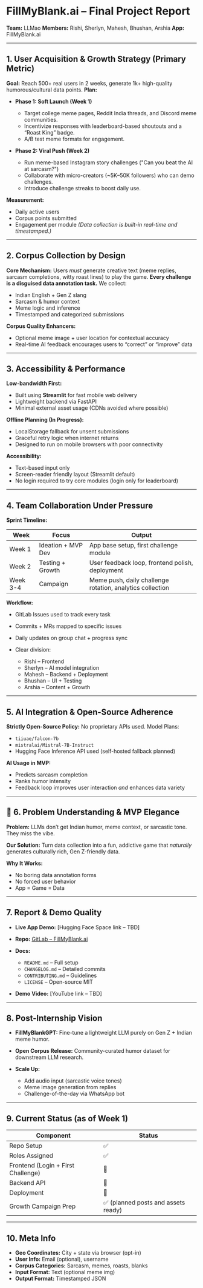 # FillMyBlank.ai – Final Project Report

**Team:** LLMao
**Members:** Rishi, Sherlyn, Mahesh, Bhushan, Arshia
**App:** FillMyBlank.ai

---

##  1. User Acquisition & Growth Strategy (Primary Metric)

**Goal:** Reach 500+ real users in 2 weeks, generate 1k+ high-quality humorous/cultural data points.
**Plan:**

* **Phase 1: Soft Launch (Week 1)**

  * Target college meme pages, Reddit India threads, and Discord meme communities.
  * Incentivize responses with leaderboard-based shoutouts and a “Roast King” badge.
  * A/B test meme formats for engagement.

* **Phase 2: Viral Push (Week 2)**

  * Run meme-based Instagram story challenges ("Can you beat the AI at sarcasm?")
  * Collaborate with micro-creators (\~5K–50K followers) who can demo challenges.
  * Introduce challenge streaks to boost daily use.

**Measurement:**

* Daily active users
* Corpus points submitted
* Engagement per module
  *(Data collection is built-in real-time and timestamped.)*

---

##  2. Corpus Collection by Design

**Core Mechanism:** Users *must* generate creative text (meme replies, sarcasm completions, witty roast lines) to play the game.
**Every challenge is a disguised data annotation task.**
We collect:

* Indian English + Gen Z slang
* Sarcasm & humor context
* Meme logic and inference
* Timestamped and categorized submissions

**Corpus Quality Enhancers:**

* Optional meme image + user location for contextual accuracy
* Real-time AI feedback encourages users to “correct” or “improve” data

---

##  3. Accessibility & Performance

**Low-bandwidth First:**

* Built using **Streamlit** for fast mobile web delivery
* Lightweight backend via FastAPI
* Minimal external asset usage (CDNs avoided where possible)

**Offline Planning (In Progress):**

* LocalStorage fallback for unsent submissions
* Graceful retry logic when internet returns
* Designed to run on mobile browsers with poor connectivity

**Accessibility:**

* Text-based input only
* Screen-reader friendly layout (Streamlit default)
* No login required to try core modules (login only for leaderboard)

---

##  4. Team Collaboration Under Pressure

**Sprint Timeline:**

| Week     | Focus              | Output                                                    |
| -------- | ------------------ | --------------------------------------------------------- |
| Week 1   | Ideation + MVP Dev | App base setup, first challenge module                    |
| Week 2   | Testing + Growth   | User feedback loop, frontend polish, deployment           |
| Week 3-4 | Campaign           | Meme push, daily challenge rotation, analytics collection |

**Workflow:**

* GitLab Issues used to track every task
* Commits + MRs mapped to specific issues
* Daily updates on group chat + progress sync
* Clear division:

  * Rishi – Frontend
  * Sherlyn – AI model integration
  * Mahesh – Backend + Deployment
  * Bhushan – UI + Testing
  * Arshia – Content + Growth

---

##  5. AI Integration & Open-Source Adherence

**Strictly Open-Source Policy:**
No proprietary APIs used.
Model Plans:

* `tiiuae/falcon-7b`
* `mistralai/Mistral-7B-Instruct`
* Hugging Face Inference API used (self-hosted fallback planned)

**AI Usage in MVP:**

* Predicts sarcasm completion
* Ranks humor intensity
* Feedback loop improves user interaction *and* enhances data variety

---

## 🧾 6. Problem Understanding & MVP Elegance

**Problem:**
LLMs don’t get Indian humor, meme context, or sarcastic tone. They miss the vibe.

**Our Solution:**
Turn data collection into a fun, addictive game that *naturally* generates culturally rich, Gen Z-friendly data.

**Why It Works:**

* No boring data annotation forms
* No forced user behavior
* App = Game = Data

---

##  7. Report & Demo Quality

* **Live App Demo:** \[Hugging Face Space link – TBD]
* **Repo:** [GitLab – FillMyBlank.ai](#)
* **Docs:**

  * `README.md` – Full setup
  * `CHANGELOG.md` – Detailed commits
  * `CONTRIBUTING.md` – Guidelines
  * `LICENSE` – Open-source MIT
* **Demo Video:** \[YouTube link – TBD]

---

##  8. Post-Internship Vision

* **FillMyBlankGPT:** Fine-tune a lightweight LLM purely on Gen Z + Indian meme humor.
* **Open Corpus Release:** Community-curated humor dataset for downstream LLM research.
* **Scale Up:**

  * Add audio input (sarcastic voice tones)
  * Meme image generation from replies
  * Challenge-of-the-day via WhatsApp bot

---

##  9. Current Status (as of Week 1)

| Component                          | Status                             |
| ---------------------------------- | ---------------------------------- |
| Repo Setup                         | ✅                                 |
| Roles Assigned                     | ✅                                 |
| Frontend (Login + First Challenge) | 🚧                                 |
| Backend API                        | 🚧                                 |
| Deployment                         | 🚧                                  |
| Growth Campaign Prep               | ✅ (planned posts and assets ready) |

---

##  10. Meta Info

* **Geo Coordinates:** City + state via browser (opt-in)
* **User Info:** Email (optional), username
* **Corpus Categories:** Sarcasm, memes, roasts, blanks
* **Input Format:** Text (optional meme img)
* **Output Format:** Timestamped JSON
